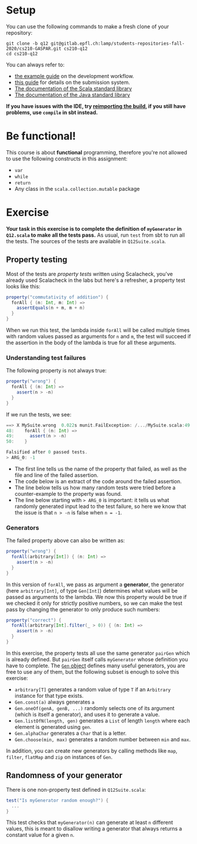 # Setup

You can use the following commands to make a fresh clone of your repository:

```
git clone -b q12 git@gitlab.epfl.ch:lamp/students-repositories-fall-2020/cs210-GASPAR.git cs210-q12
cd cs210-q12
```

You can always refer to:
  * [the example guide](https://gitlab.epfl.ch/lamp/cs210/blob/master/labs/example-lab.md) on the development workflow.
  * [this guide](https://gitlab.epfl.ch/lamp/cs210/blob/master/labs/grading-and-submission.md) for details on the submission system.
  * [The documentation of the Scala standard library](https://www.scala-lang.org/files/archive/api/2.13.3)
  * [The documentation of the Java standard
    library](https://docs.oracle.com/en/java/javase/15/docs/api/index.html)

**If you have issues with the IDE, try [reimporting the build](https://gitlab.epfl.ch/lamp/cs210/-/blob/master/labs/example-lab.md#ide-features-like-type-on-hover-or-go-to-definition-do-not-work), if you still have problems, use `compile` in sbt instead.**

# Be functional!

This course is about **functional** programming, therefore you're not allowed to use the following
constructs in this assignment:
- `var`
- `while`
- `return`
- Any class in the `scala.collection.mutable` package

# Exercise

**Your task in this exercise is to complete the definition of `myGenerator` in
`Q12.scala` to make all the tests pass.** As usual, run `test` from sbt to run
all the tests. The sources of the tests are available in `Q12Suite.scala`.

## Property testing

Most of the tests are _property tests_ written using Scalacheck, you've already
used Scalacheck in the labs but here's a refresher, a property test looks like this:

```scala
property("commutativity of addition") {
  forAll { (n: Int, m: Int) =>
    assertEquals(n + m, m + n)
  }
}
```

When we run this test, the lambda inside `forAll` will be called multiple times
with random values passed as arguments for `n` and `m`, the test will succeed if
the assertion in the body of the lambda is true for all these arguments.

### Understanding test failures

The following property is not always true:

```scala
property("wrong") {
  forAll { (n: Int) =>
    assert(n > -n)
  }
}
```
If we run the tests, we see:

```scala
==> X MySuite.wrong  0.022s munit.FailException: /.../MySuite.scala:49 assertion failed
48:    forAll { (n: Int) =>
49:      assert(n > -n)
50:    }

Falsified after 0 passed tests.
> ARG_0: -1
```

- The first line tells us the name of the property that failed, as well as the
file and line of the failed assertion.
- The code below is an extract of the code around the failed assertion.
- The line below tells us how many random tests were tried before a
  counter-example to the property was found.
- The line below starting with `> ARG_0` is important: it tells us what randomly
  generated input lead to the test failure, so here we know that the issue is
  that `n > -n` is false when `n = -1`.

### Generators

The failed property above can also be written as:

```scala
property("wrong") {
  forAll(arbitrary[Int]) { (n: Int) =>
    assert(n > -n)
  }
}
```

In this version of `forAll`, we pass as argument a **generator**, the generator
(here `arbitrary[Int]`, of type `Gen[Int]`) determines what values will be
passed as arguments to the lambda. We now this property would be true if we
checked it only for strictly positive numbers, so we can make the test pass by
changing the generator to only produce such numbers:

```scala
property("correct") {
  forAll(arbitrary[Int].filter(_ > 0)) { (n: Int) =>
    assert(n > -n)
  }
}
```

In this exercise, the property tests all use the same generator `pairGen` which
is already defined. But `pairGen` itself calls `myGenerator` whose definition
you have to complete. The [`Gen`
object](https://javadoc.io/static/org.scalacheck/scalacheck_2.13/1.15.2/org/scalacheck/Gen$.html)
defines many useful generators, you are free to use any of them, but the
following subset is enough to solve this exercise:
- `arbitrary[T]` generates a random value of type `T` if an `Arbitrary` instance
  for that type exists.
- `Gen.const(a)` always generates `a`
- `Gen.oneOf(genA, genB, ...)` randomly selects one of
  its argument (which is itself a generator), and uses it to generate a value.
- `Gen.listOfN(length, gen)` generates a `List` of length `length` where each
  element is generated using `gen`.
- `Gen.alphaChar` generates a `Char` that is a letter.
- `Gen.choose(min, max)` generates a random number between `min` and `max`.

In addition, you can create new generators by calling methods like `map`,
`filter`, `flatMap` and `zip` on instances of `Gen`.


## Randomness of your generator

There is one non-property test defined in `Q12Suite.scala`:
```scala
test("Is myGenerator random enough?") {
  ...
}
```

This test checks that `myGenerator(n)` can generate at least `n` different
values, this is meant to disallow writing a generator that always returns a
constant value for a given `n`.
